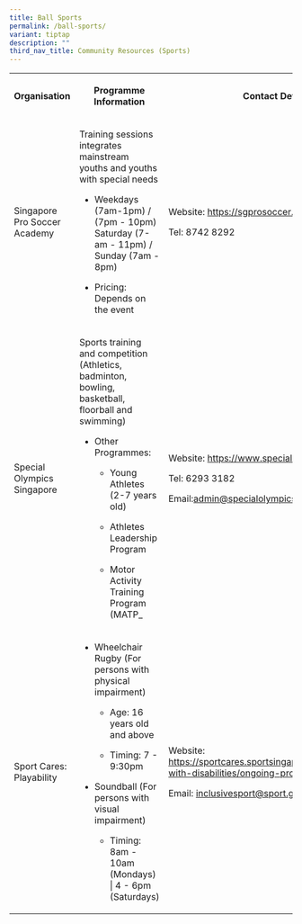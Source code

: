 ```yaml
---
title: Ball Sports
permalink: /ball-sports/
variant: tiptap
description: ""
third_nav_title: Community Resources (Sports)
---
```

<table style="minWidth: 75px">
<colgroup>
<col>
<col>
<col>
</colgroup>
<tbody>
<tr>
<th rowspan="1" colspan="1">
<p>Organisation</p>
</th>
<th rowspan="1" colspan="1">
<p>Programme Information</p>
</th>
<th rowspan="1" colspan="1">
<p>Contact Details</p>
</th>
</tr>
<tr>
<td rowspan="1" colspan="1">
<p>Singapore Pro Soccer Academy</p>
</td>
<td rowspan="1" colspan="1">
<p>Training sessions integrates mainstream youths and youths with special
needs</p>
<ul data-tight="true" class="tight">
<li>
<p>Weekdays (7am-1pm) / (7pm - 10pm) Saturday (7-am - 11pm) / Sunday (7am
- 8pm)</p>
</li>
<li>
<p>Pricing: Depends on the event</p>
</li>
</ul>
</td>
<td rowspan="1" colspan="1">
<p>Website: <a href="https://sgprosoccer.business.site/" rel="noopener noreferrer nofollow" target="_blank">https://sgprosoccer.business.site/</a>
</p>
<p></p>
<p>Tel: 8742 8292</p>
</td>
</tr>
<tr>
<td rowspan="1" colspan="1">
<p>Special Olympics Singapore</p>
</td>
<td rowspan="1" colspan="1">
<p>Sports training and competition (Athletics, badminton, bowling, basketball,
floorball and swimming)</p>
<p></p>
<ul data-tight="true" class="tight">
<li>
<p>Other Programmes:</p>
<ul data-tight="true" class="tight">
<li>
<p>Young Athletes (2-7 years old)</p>
</li>
<li>
<p>Athletes Leadership Program</p>
</li>
<li>
<p>Motor Activity Training Program (MATP_</p>
</li>
</ul>
</li>
</ul>
</td>
<td rowspan="1" colspan="1">
<p>Website: <a href="https://www.specialolympics.org.sg/" rel="noopener noreferrer nofollow" target="_blank">https://www.specialolympics.org.sg/</a>
</p>
<p></p>
<p>Tel: 6293 3182</p>
<p></p>
<p>Email:<a href="mailto:admin@specialolympics.org.sg" rel="noopener noreferrer nofollow" target="_blank">admin@specialolympics.org.sg</a>
</p>
<p></p>
</td>
</tr>
<tr>
<td rowspan="1" colspan="1">
<p>Sport Cares: Playability</p>
</td>
<td rowspan="1" colspan="1">
<ul data-tight="true" class="tight">
<li>
<p>Wheelchair Rugby (For persons with physical impairment)</p>
<ul data-tight="true" class="tight">
<li>
<p>Age: 16 years old and above</p>
</li>
<li>
<p>Timing: 7 - 9:30pm</p>
</li>
</ul>
</li>
<li>
<p>Soundball (For persons with visual impairment)</p>
<ul data-tight="true" class="tight">
<li>
<p>Timing: 8am - 10am (Mondays) | 4 - 6pm (Saturdays)</p>
</li>
</ul>
</li>
</ul>
</td>
<td rowspan="1" colspan="1">
<p>Website: <a href="https://sportcares.sportsingapore.gov.sg/persons-with-disabilities/ongoing-programmes/" rel="noopener noreferrer nofollow" target="_blank">https://sportcares.sportsingapore.gov.sg/persons-with-disabilities/ongoing-programmes/</a>
</p>
<p></p>
<p>Email: <a href="mailto:inclusivesport@sport.gov.sg" rel="noopener noreferrer nofollow" target="_blank">inclusivesport@sport.gov.sg</a>
</p>
<p></p>
</td>
</tr>
</tbody>
</table>
<p></p>